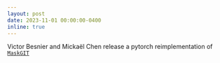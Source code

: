```yaml
---
layout: post
date: 2023-11-01 00:00:00-0400
inline: true
---
```


Victor Besnier and Mickaël Chen release a pytorch reimplementation of <a href="https://github.com/valeoai/Maskgit-pytorch/" target="_blank">`MaskGIT`</a>
